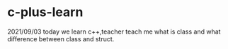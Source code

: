# c-plus-learn

2021/09/03
today we learn c++,teacher teach me what is class and what difference between class and struct.
